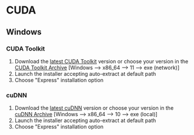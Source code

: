 # CUDA

## Windows

### CUDA Toolkit

1. Download the [latest CUDA Toolkit](https://developer.nvidia.com/cuda-downloads) version or choose your version in the [CUDA Toolkit Archive](https://developer.nvidia.com/cuda-toolkit-archive) [Windows --> x86_64 --> 11 --> exe (network)]
2. Launch the installer accepting auto-extract at default path
3. Choose "Express" installation option

### cuDNN

1. Download the [latest cuDNN](https://developer.nvidia.com/cudnn-downloads) version or choose your version in the [cuDNN Archive](https://developer.nvidia.com/rdp/cudnn-archive) [Windows --> x86_64 --> 10 --> exe (local)]
2. Launch the installer accepting auto-extract at default path
3. Choose "Express" installation option
